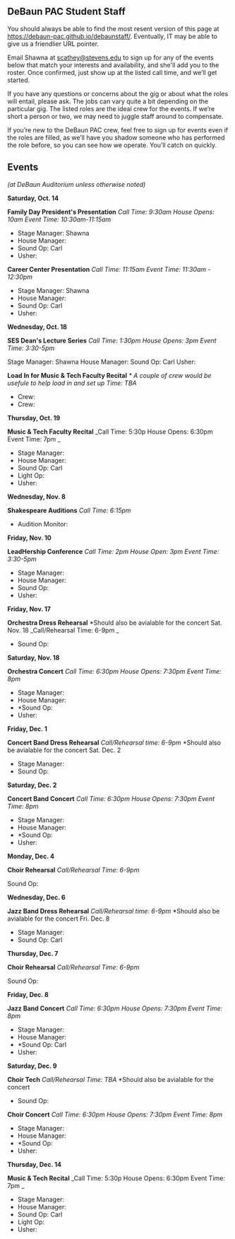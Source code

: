 ## DeBaun PAC Student Staff

You should always be able to find the most resent version of this page at <https://debaun-pac.github.io/debaunstaff/>. Eventually, IT may be able to give us a friendlier URL pointer.

Email Shawna at <scathey@stevens.edu>  to sign up for any of the events below that match your interests and availability, and she'll add you to the roster. Once confirmed, just show up at the listed call time, and we’ll get started.

If you have any questions or concerns about the gig or about what the roles will entail, please ask. The jobs can vary quite a bit depending on the particular gig. The listed roles are the ideal crew for the events. If we’re short a person or two, we may need to juggle staff around to compensate.

If you’re new to the DeBaun PAC crew, feel free to sign up for events even if the roles are filled, as we’ll have you shadow someone who has performed the role before, so you can see how we operate. You’ll catch on quickly.


## Events
*(at DeBaun Auditorium unless otherwise noted)*


**Saturday, Oct. 14**

**Family Day President's Presentation**
_Call Time: 9:30am House Opens: 10am Event Time: 10:30am-11:15am_

- Stage Manager: Shawna
- House Manager:
- Sound Op: Carl
- Usher: 


**Career Center Presentation**
_Call Time: 11:15am Event Time: 11:30am - 12:30pm_

- Stage Manager: Shawna
- House Manager:
- Sound Op: Carl
- Usher:


**Wednesday, Oct. 18**

**SES Dean's Lecture Series**
_Call Time: 1:30pm House Opens: 3pm Event Time: 3:30-5pm_

Stage Manager: Shawna 
House Manager: 
Sound Op: Carl
Usher: 


**Load In for Music & Tech Faculty Recital**
_* A couple of crew would be usefule to help load in and set up_
_Time: TBA_

- Crew:
- Crew:


**Thursday, Oct. 19**

**Music & Tech Faculty Recital**
_Call Time: 5:30p House Opens: 6:30pm Event Time: 7pm _

- Stage Manager:
- House Manager:
- Sound Op: Carl
- Light Op:
- Usher:


**Wednesday, Nov. 8**

**Shakespeare Auditions**
_Call Time: 6:15pm_

- Audition Monitor:


**Friday, Nov. 10**

**LeadHership Conference**
_Call Time: 2pm House Open: 3pm Event Time: 3:30-5pm_

- Stage Manager:
- House Manager:
- Sound Op: 
- Usher:


**Friday, Nov. 17**

**Orchestra Dress Rehearsal**
*Should also be avialable for the concert Sat. Nov. 18
_Call/Rehearsal Time: 6-9pm _

- Sound Op:


**Saturday, Nov. 18**

**Orchestra Concert**
_Call Time: 6:30pm  House Opens: 7:30pm  Event Time: 8pm_

- Stage Manager:
- House Manager:
- *Sound Op:
- Usher:


**Friday, Dec. 1**

**Concert Band Dress Rehearsal**
_Call/Rehearsal time: 6-9pm_
*Should also be avialable for the concert Sat. Dec. 2

- Stage Manager:
- Sound Op:


**Saturday, Dec. 2**

**Concert Band Concert**
_Call Time: 6:30pm  House Opens: 7:30pm  Event Time: 8pm_

- Stage Manager:
- House Manager:
- *Sound Op:
- Usher:


**Monday, Dec. 4**

**Choir Rehearsal**
_Call/Rehearsal Time: 6-9pm_

Sound Op: 


**Wednesday, Dec. 6**

**Jazz Band Dress Rehearsal**
_Call/Rehearsal time: 6-9pm_
*Should also be avialable for the concert Fri. Dec. 8

- Stage Manager: 
- Sound Op: Carl


**Thursday, Dec. 7**

**Choir Rehearsal**
_Call/Rehearsal Time: 6-9pm_

Sound Op: 


**Friday, Dec. 8**

**Jazz Band Concert**
_Call Time: 6:30pm  House Opens: 7:30pm  Event Time: 8pm_

- Stage Manager:
- House Manager:
- *Sound Op: Carl
- Usher:


**Saturday, Dec. 9**

**Choir Tech**
_Call/Rehearsal Time: TBA_
*Should also be avialable for the concert

- Sound Op:


**Choir Concert**
_Call Time: 6:30pm  House Opens: 7:30pm  Event Time: 8pm_

- Stage Manager:
- House Manager:
- *Sound Op:
- Usher:


**Thursday, Dec. 14**

**Music & Tech Recital**
_Call Time: 5:30p House Opens: 6:30pm Event Time: 7pm _

- Stage Manager:
- House Manager:
- Sound Op: Carl
- Light Op:
- Usher:


